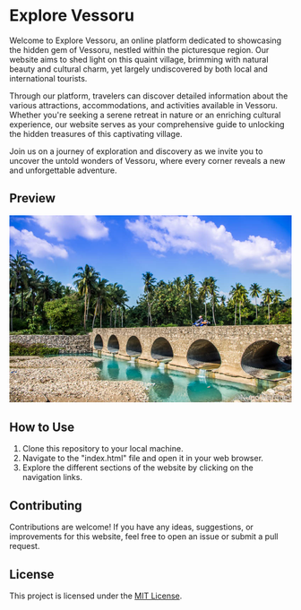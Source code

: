 # Explore Vessoru

Welcome to Explore Vessoru, an online platform dedicated to showcasing the hidden gem of Vessoru, nestled within the picturesque region. Our website aims to shed light on this quaint village, brimming with natural beauty and cultural charm, yet largely undiscovered by both local and international tourists.

Through our platform, travelers can discover detailed information about the various attractions, accommodations, and activities available in Vessoru. Whether you're seeking a serene retreat in nature or an enriching cultural experience, our website serves as your comprehensive guide to unlocking the hidden treasures of this captivating village.

Join us on a journey of exploration and discovery as we invite you to uncover the untold wonders of Vessoru, where every corner reveals a new and unforgettable adventure.

## Preview

![Vessoru Landscape](image1.jpg)

## How to Use

1. Clone this repository to your local machine.
2. Navigate to the "index.html" file and open it in your web browser.
3. Explore the different sections of the website by clicking on the navigation links.

## Contributing

Contributions are welcome! If you have any ideas, suggestions, or improvements for this website, feel free to open an issue or submit a pull request.

## License

This project is licensed under the [MIT License](LICENSE).
